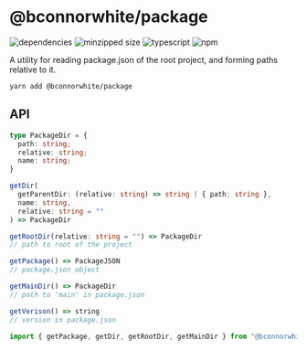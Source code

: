 # @bconnorwhite/package
![dependencies](https://img.shields.io/david/bconnorwhite/package)
![minzipped size](https://img.shields.io/bundlephobia/minzip/@bconnorwhite/package)
![typescript](https://img.shields.io/github/languages/top/bconnorwhite/package)
![npm](https://img.shields.io/npm/v/@bconnorwhite/package)

A utility for reading package.json of the root project, and forming paths relative to it.

```
yarn add @bconnorwhite/package
```

## API
```ts
type PackageDir = {
  path: string;
  relative: string;
  name: string;
}

getDir(
  getParentDir: (relative: string) => string | { path: string },
  name: string,
  relative: string = ""
) => PackageDir

getRootDir(relative: string = "") => PackageDir
// path to root of the project

getPackage() => PackageJSON
// package.json object

getMainDir() => PackageDir
// path to 'main' in package.json

getVerison() => string
// version in package.json
```
```js
import { getPackage, getDir, getRootDir, getMainDir } from "@bconnorwhite/package";
```
